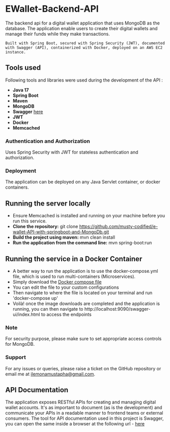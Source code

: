 # EWallet-Backend-API
The backend api for a digital wallet application that uses MongoDB as the database.
The application enable users to create their digital wallets and manage their funds while they make transactions.

`Built with Spring Boot, secured with Spring Security (JWT), documented with Swagger (API),
containerized with Docker, deployed on an AWS EC2 instance.`

## Tools  used ##
Following tools and libraries were used during the development of the API :
- **Java 17**
- **Spring Boot** 
- **Maven**
- **MongoDB** 
- **Swagger** [here](http://localhost:9090/swagger-ui/index.html#/)
- **JWT** 
- **Docker**
- **Memcached**


### Authentication and Authorization
Uses Spring Security with JWT for stateless authentication and authorization.

### Deployment
The application can be deployed on any Java Servlet container, or docker containers.

## Running the server locally ##
*  Ensure Memcached is installed and running on your machine before you run this service.
* **Clone the repository:** git clone https://github.com/musty-codified/e-wallet-API-with-springboot-and-MongoDb.git
* **Build the project using maven:** mvn clean install
* **Run the application from the command line:** mvn spring-boot:run

## Running the service in a Docker Container ##
* A better way to run the application is to use the docker-compose.yml file, which is used to run multi-containers (Microservices).
* Simply download the [Docker compose file](https://github.com/musty-codified/e-Wallet-API-with-Springboot-and-MongoDB/blob/main/docker-compose.yml)
* You can edit the file to your custom configurations
* Then navigate to where the file is located on your terminal and run 'docker-compose up'
* Voilà! once the image downloads are completed and the application is running, you can then navigate to http://localhost:9090/swagger-ui/index.html to access the endpoints

### Note
For security purpose, please make sure to set appropriate access controls for MongoDB.

### Support
For any issues or queries, please raise a ticket on the GitHub repository or email me at ilemonamustapha@gmail.com.

## API Documentation ##
The application exposes RESTful APIs for creating and managing digital wallet accounts.
It's as important to document (as is the development) and communicate your APIs in a readable manner to frontend teams or external consumers.
The tool for API documentation used in this project is Swagger, you can open the same inside a browser at the following url - [here](http://localhost:9090/swagger-ui/index.html#/)






